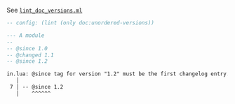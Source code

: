 See [`lint_doc_versions.ml`](../../src/lint/lint_doc_versions.ml)

```lua
-- config: (lint (only doc:unordered-versions))

--- A module
--
-- @since 1.0
-- @changed 1.1
-- @since 1.2
```

```txt
in.lua: @since tag for version "1.2" must be the first changelog entry. [doc:unordered-versions]
   │
 7 │ -- @since 1.2
   │    ^^^^^^
```
